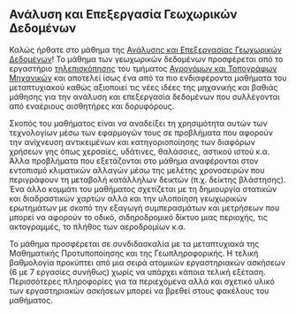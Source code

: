 ## Ανάλυση και Επεξεργασία Γεωχωρικών Δεδομένων

Καλώς ήρθατε στο μάθημα της [Ανάλυσης και Επεξεργασίας Γεωχωρικών Δεδομένων](https://dsml.ece.ntua.gr/studies/courses/analyse-kai-epexergasia-geochorikon-dedomenon)! Το μάθημα των γεωχωρικών δεδομένων προσφέρεται από το εργαστήριο [τηλεπισκόπησης](https://www.survey.ntua.gr/el/departments/topo/topo-labs/rslab) του τμήματος [Αγρονόμων και Τοπογράφων Μηχανικών](https://www.survey.ntua.gr/el/) και αποτελεί ίσως ένα από τα 
πιο ενδιαφέροντα μαθήματα του μεταπτυχιακού καθώς αξιοποιεί τις νέες ιδέες της μηχανικής και βαθιάς μάθησης για την ανάλυση και επεξεργασία δεδομένων που συλλέγονται από εναέριους αισθητήρες και δορυφόρους. 

Σκοπός του μαθήματος είναι να αναδείξει τη χρησιμότητα αυτών των τεχνολογίων μέσω των εφαρμογών τους σε προβλήματα που αφορούν την ανίχνευση αντικειμένων και κατηγοριοποίησης των διαφόρων χρήσεων γης όπως χερσαίες, υδάτινες, θαλάσσιες, αστικού ιστού κ.α. Άλλα προβλήματα που εξετάζονται στο μάθημα αναφέρονται στον εντοπισμό κλιματικών αλλαγών μέσω της μελέτης χρονοσειρών που περιγράφουν τη μεταβολή κατάλληλων δεικτών (π.χ. δείκτης βλάστησης). Ένα άλλο κομμάτι του μαθήματος σχετίζεται με τη δημιουργία στατικών και διαδραστικών χαρτών αλλά και την υλοποίηση γεωχωρικών ερωτημάτων με σκοπό την εξαγωγή συμπερασμάτων και μετρήσεων που μπορεί να αφορούν το οδικό, σιδηροδρομικό δίκτυο μιας περιοχής, τις ακτογραμμές, το πλήθος των αεροδρομίων κ.α. 

Το μάθημα προσφέρεται σε συνδιδασκαλία με τα μεταπτυχιακά της Μαθηματικής Προτυποποίησης και της Γεωπληροφορικής. Η τελική βαθμολογία προκύπτει από μια σειρά ατομικών εργαστηριακών ασκήσεων (6 με 7 εργασίες συνήθως) χωρίς να υπάρχει κάποια τελική εξέταση. Περισσότερες πληροφορίες για τα περιεχόμενα αλλά και σχετικό υλικό των εργαστηριακών ασκήσεων μπορεί να βρεθεί στους φακέλους του μαθήματος.


